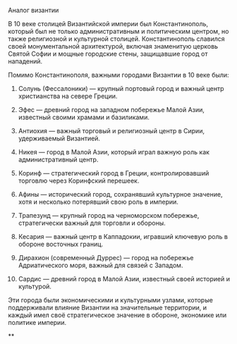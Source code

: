 
Аналог византии

В 10 веке столицей Византийской империи был Константинополь, который был не только административным и политическим центром, но также религиозной и культурной столицей. Константинополь славился своей монументальной архитектурой, включая знаменитую церковь Святой Софии и мощные городские стены, защищавшие город от нападений.

Помимо Константинополя, важными городами Византии в 10 веке были:

1. Солунь (Фессалоники) — крупный портовый город и важный центр христианства на севере Греции.
    
2. Эфес — древний город на западном побережье Малой Азии, известный своими храмами и базиликами.
    
3. Антиохия — важный торговый и религиозный центр в Сирии, удерживаемый Византией.
    
4. Никея — город в Малой Азии, который играл важную роль как административный центр.
    
5. Коринф — стратегический город в Греции, контролировавший торговлю через Коринфский перешеек.
    
6. Афины — исторический город, сохранявший культурное значение, хотя и несколько потерявший свою роль в империи.
    
7. Трапезунд — крупный город на черноморском побережье, стратегически важный для торговли и обороны.
    
8. Кесария — важный центр в Каппадокии, игравший ключевую роль в обороне восточных границ.
    
9. Дирахион (современный Дуррес) — город на побережье Адриатического моря, важный для связей с Западом.
    
10. Сардис — древний город в Малой Азии, известный своей историей и культурой.
    

Эти города были экономическими и культурными узлами, которые поддерживали влияние Византии на значительные территории, и каждый имел своё стратегическое значение в обороне, экономике или политике империи.

**